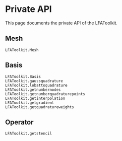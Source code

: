 # Private API

This page documents the private API of the LFAToolkit.

## Mesh

```@docs
LFAToolkit.Mesh
```

## Basis

```@docs
LFAToolkit.Basis
LFAToolkit.gaussquadrature
LFAToolkit.lobattoquadrature
LFAToolkit.getnumbernodes
LFAToolkit.getnumberquadraturepoints
LFAToolkit.getinterpolation
LFAToolkit.getgradient
LFAToolkit.getquadratureweights
```

## Operator

```@docs
LFAToolkit.getstencil
```

